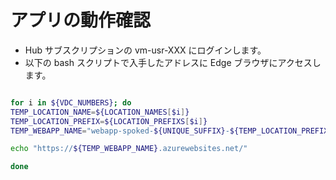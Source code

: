# アプリの動作確認

- Hub サブスクリプションの vm-usr-XXX にログインします。
- 以下の bash スクリプトで入手したアドレスに Edge ブラウザにアクセスします。

```bash

for i in ${VDC_NUMBERS}; do
TEMP_LOCATION_NAME=${LOCATION_NAMES[$i]}
TEMP_LOCATION_PREFIX=${LOCATION_PREFIXS[$i]}
TEMP_WEBAPP_NAME="webapp-spoked-${UNIQUE_SUFFIX}-${TEMP_LOCATION_PREFIX}"

echo "https://${TEMP_WEBAPP_NAME}.azurewebsites.net/"

done 

```
